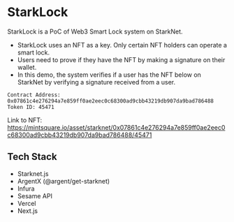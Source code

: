 # StarkLock
StarkLock is a PoC of Web3 Smart Lock system on StarkNet.

- StarkLock uses an NFT as a key. Only certain NFT holders can operate a smart lock.
- Users need to prove if they have the NFT by making a signature on their wallet.
- In this demo, the system verifies if a user has the NFT below on StarkNet by verifying a signature received from a user.

```
Contract Address: 0x07861c4e276294a7e859ff0ae2eec0c68300ad9cbb43219db907da9bad786488
Token ID: 45471
```
Link to NFT: https://mintsquare.io/asset/starknet/0x07861c4e276294a7e859ff0ae2eec0c68300ad9cbb43219db907da9bad786488/45471


## Tech Stack
- Starknet.js
- ArgentX (@argent/get-starknet)
- Infura
- Sesame API
- Vercel
- Next.js
